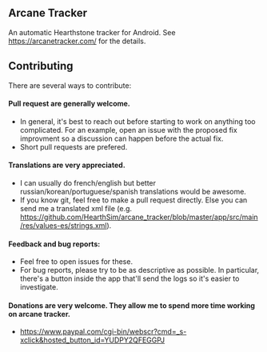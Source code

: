 ## Arcane Tracker 

An automatic Hearthstone tracker for Android. See https://arcanetracker.com/ for the details.


## Contributing

There are several ways to contribute:

#### Pull request are generally welcome. 
 * In general, it's best to reach out before starting to work on anything too complicated. For an example, open an issue with the proposed fix improvment so a discussion can happen before the actual fix. 
 * Short pull requests are prefered.
#### Translations are very appreciated. 
 * I can usually do french/english but better russian/korean/portuguese/spanish translations would be awesome. 
 * If you know git, feel free to make a pull request directly. Else you can send me a translated xml file (e.g. https://github.com/HearthSim/arcane_tracker/blob/master/app/src/main/res/values-es/strings.xml).
#### Feedback and bug reports:
 * Feel free to open issues for these.
 * For bug reports, please try to be as descriptive as possible. In particular, there's a button inside the app that'll send the logs so it's easier to investigate.
#### Donations are very welcome. They allow me to spend more time working on arcane tracker.
 * https://www.paypal.com/cgi-bin/webscr?cmd=_s-xclick&hosted_button_id=YUDPY2QFEGGPJ
